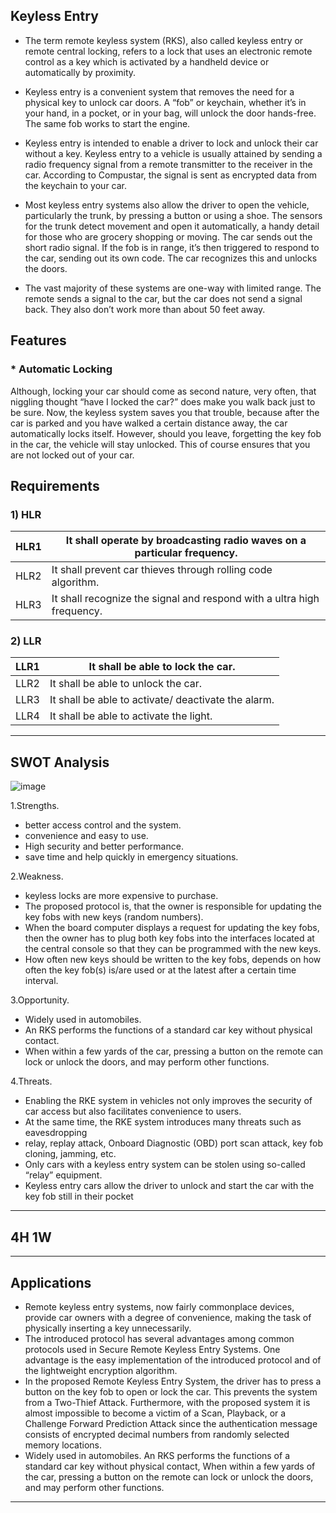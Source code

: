 ## Keyless Entry

* The term remote keyless system (RKS), also called keyless entry or remote central locking, refers to a lock that uses an electronic remote control as a key which is activated by a handheld device or automatically by proximity.

* Keyless entry is a convenient system that removes the need for a physical key to unlock car doors. A “fob” or keychain, whether it’s in your hand, in a pocket, or in your bag, will unlock the door hands-free. The same fob works to start the engine.

* Keyless entry is intended to enable a driver to lock and unlock their car without a key. Keyless entry to a vehicle is usually attained by sending a radio frequency signal from a remote transmitter to the receiver in the car. According to Compustar, the signal is sent as encrypted data from the keychain to your car.

* Most keyless entry systems also allow the driver to open the vehicle, particularly the trunk, by pressing a button or using a shoe. The sensors for the trunk detect movement and open it automatically, a handy detail for those who are grocery shopping or moving. The car sends out the short radio signal. If the fob is in range, it’s then triggered to respond to the car, sending out its own code. The car recognizes this and unlocks the doors.

* The vast majority of these systems are one-way with limited range. The remote sends a signal to the car, but the car does not send a signal back. They also don’t work more than about 50 feet away.

## Features 
### * Automatic Locking

Although, locking your car should come as second nature, very often, that niggling thought “have I locked the car?” does make you walk back just to be sure. Now, the keyless system saves you that trouble, because after the car is parked and you have walked a certain distance away, the car automatically locks itself. However, should you leave, forgetting the key fob in the car, the vehicle will stay unlocked. This of course ensures that you are not locked out of your car. 

## Requirements
  ### **1) HLR**

| HLR1     | It shall operate by broadcasting radio waves on a particular frequency.|
| -------- | ---------------------------------------------------------------------- | 
| HLR2     | It shall prevent car thieves through rolling code algorithm.           | 
| HLR3     | It shall recognize the signal and respond with a ultra high frequency. | 
  
  ### **2) LLR**
  
| LLR1     | It shall be able to lock the car.                   |
| -------- | ----------------------------------------------------| 
| LLR2     | It shall be able to unlock the car.                 | 
| LLR3     | It shall be able to activate/ deactivate the alarm. |
| LLR4     | It shall be able to activate the light.             |

--------------------------------------------------------------------

## SWOT Analysis

![image](https://user-images.githubusercontent.com/98837660/157798253-438d0d1b-9386-4e06-b6f7-bc9164bafd78.png)

 1.Strengths.
 
   * better access control and the system. 
   * convenience and easy to use. 
   * High security and better performance. 
   * save time and help quickly in emergency situations. 

 2.Weakness.
 
   * keyless locks are more expensive to purchase.
   * The proposed protocol is, that the owner is responsible for updating the key fobs with new keys (random numbers).
   * When the board computer displays a request for updating the key fobs, then the owner has to plug both key fobs into the interfaces located at the central console so that       they can be programmed with the new keys.
   * How often new keys should be written to the key fobs, depends on how often the key fob(s) is/are used or at the latest after a certain time interval.
 
 3.Opportunity.
 
   * Widely used in automobiles.
   * An RKS performs the functions of a standard car key without physical contact. 
   * When within a few yards of the car, pressing a button on the remote can lock or unlock the doors, and may perform other functions.
  
 4.Threats.
 
   * Enabling the RKE system in vehicles not only improves the security of car access but also facilitates convenience to users.
   * At the same time, the RKE system introduces many threats such as eavesdropping
   * relay, replay attack, Onboard Diagnostic (OBD) port scan attack, key fob cloning, jamming, etc.
   * Only cars with a keyless entry system can be stolen using so-called “relay” equipment.
   *  Keyless entry cars allow the driver to unlock and start the car with the key fob still in their pocket
  
-------------------------------------------------------
## 4H 1W



--------------------------------------------------------
## Applications

  * Remote keyless entry systems, now fairly commonplace devices, provide car owners with a degree of convenience, making the task of physically inserting a key unnecessarily.
  * The introduced protocol has several advantages among common protocols used in Secure Remote Keyless Entry Systems. One advantage is the easy implementation of the   introduced protocol and of the lightweight encryption algorithm.
  * In the proposed Remote Keyless Entry System, the driver has to press a button on the key fob to open or lock the car. This prevents the system from a Two-Thief Attack.         Furthermore, with the proposed system it is almost impossible to become a victim of a Scan, Playback, or a Challenge Forward Prediction Attack since the authentication         message consists of encrypted decimal numbers from randomly selected memory locations.
  * Widely used in automobiles. An RKS performs the functions of a standard car key without physical contact, When within a few yards of the car, pressing a button on the        remote can lock or unlock the doors, and may perform other functions.

--------------------------------------------------------------------
